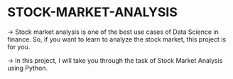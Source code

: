 # STOCK-MARKET-ANALYSIS

-> Stock market analysis is one of the best use cases of Data Science in finance. So, if you want to learn to analyze the stock market, this project is for you.


-> In this project, I will take you through the task of Stock Market Analysis using Python.
